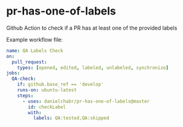 # pr-has-one-of-labels
Github Action to check if a PR has at least one of the provided labels

Example workflow file:
```yml
name: QA Labels Check
on:
  pull_request:
    types: [opened, edited, labeled, unlabeled, synchronize]
jobs:
  QA-check:
    if: github.base_ref == 'develop'
    runs-on: ubuntu-latest
    steps:
      - uses: danielchabr/pr-has-one-of-labels@master
        id: checkLabel
        with:
          labels: QA:tested,QA:skipped
```
